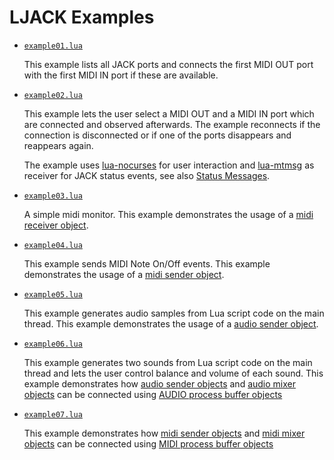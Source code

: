 # LJACK Examples
<!-- ---------------------------------------------------------------------------------------- -->

   * [`example01.lua`](./example01.lua)
     
     This example lists all JACK ports and connects the first MIDI OUT port with
     the first MIDI IN port if these are available.
       
<!-- ---------------------------------------------------------------------------------------- -->

   * [`example02.lua`](./example02.lua)
     
     This example lets the user select a MIDI OUT and a MIDI IN port which are connected and
     observed afterwards. The example reconnects if the connection is disconnected or
     if one of the ports disappears and reappears again.
     
     The example uses [lua-nocurses](https://github.com/osch/lua-nocurses) for user
     interaction and [lua-mtmsg](https://github.com/osch/lua-mtmsg) as receiver for
     JACK status events, see also [Status Messages](https://github.com/osch/lua-ljack/blob/master/doc/README.md#status-messages).
     
<!-- ---------------------------------------------------------------------------------------- -->

   * [`example03.lua`](./example03.lua)
     
     A simple midi monitor. This example demonstrates the usage of a 
     [midi receiver object](https://github.com/osch/lua-ljack/blob/master/doc/README.md#ljack_new_midi_receiver).
     
<!-- ---------------------------------------------------------------------------------------- -->

   * [`example04.lua`](./example04.lua)
     
     This example sends MIDI Note On/Off events. This example demonstrates the usage of a 
     [midi sender object](https://github.com/osch/lua-ljack/blob/master/doc/README.md#ljack_new_midi_sender).
     
<!-- ---------------------------------------------------------------------------------------- -->

   * [`example05.lua`](./example05.lua)
     
     This example generates audio samples from Lua script code on the main thread. 
     This example demonstrates the usage of a 
     [audio sender object](https://github.com/osch/lua-ljack/blob/master/doc/README.md#ljack_new_audio_sender).
     
<!-- ---------------------------------------------------------------------------------------- -->

   * [`example06.lua`](./example06.lua)
     
     This example generates two sounds from Lua script code on the main thread and lets
     the user control balance and volume of each sound.
     This example demonstrates how 
     [audio sender objects](https://github.com/osch/lua-ljack/blob/master/doc/README.md#ljack_new_audio_sender)
     and
     [audio mixer objects](https://github.com/osch/lua-ljack/blob/master/doc/README.md#ljack_new_audio_mixer)
     can be connected using [AUDIO process buffer objects](https://github.com/osch/lua-ljack/blob/master/doc/README.md#client_new_process_buffer)
     
<!-- ---------------------------------------------------------------------------------------- -->

   * [`example07.lua`](./example07.lua)
     
     This example demonstrates how 
     [midi sender objects](https://github.com/osch/lua-ljack/blob/master/doc/README.md#ljack_new_midi_sender)
     and
     [midi mixer objects](https://github.com/osch/lua-ljack/blob/master/doc/README.md#ljack_new_midi_mixer)
     can be connected using [MIDI process buffer objects](https://github.com/osch/lua-ljack/blob/master/doc/README.md#client_new_process_buffer)

<!-- ---------------------------------------------------------------------------------------- -->

